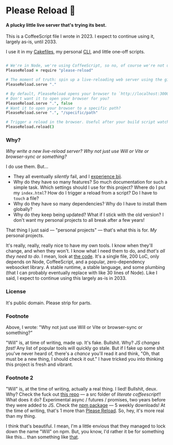 # Please Reload 🤞

#### A plucky little live server that's trying its best.

This is a CoffeeScript file I wrote in 2023. I expect to continue using it, largely as-is, until 2033.

I use it in my [Cakefiles](https://github.com/ivanreese/sweetbread), my personal [CLI](https://github.com/ivanreese/i), and little one-off scripts.

```coffeescript

# We're in Node, we're using CoffeeScript, so no, of course we're not using ESM, are you daft?
PleaseReload = require "please-reload"

# The moment of truth: spin up a live-reloading web server using the given path as the site root
PleaseReload.serve "."

# By default, PleaseReload opens your browser to `http://localhost:3000` (or 3001, 3002, whatever's free)
# Don't want it to open your browser for you?
PleaseReload.serve ".", false
# Want it to open your browser to a specific path?
PleaseReload.serve ".", "/specific/path"

# Trigger a reload in the browser. Useful after your build script watcher triggers a recompile.
PleaseReload.reload()
```

### Why?
*Why write a new live-reload server? Why not just use Will or Vite or browser-sync or something?*

I do use them. But…

* They all eventually *silently* fail, and I [experience bij](https://www.youtube.com/watch?v=VjAvGNn20Y8).
* Why do they have so many features? So much documentation for such a simple task. Which settings should I use for this project? Where do I put my `index.html`? How do I trigger a reload from a script? Do I have to `touch` a file?
* Why do they have so many dependencies? Why do I have to install them globally?
* Why do they keep being updated? What if I stick with the old version? I don't want my personal projects to all break after a few years!

That thing I just said — "personal projects" — that's what this is for. *My* personal projects.

It's really, really, really nice to have my own tools. I know when they'll change, and when they won't. I know what I need them to do, and *that's all they need to do*. I mean, look at [the code](https://github.com/ivanreese/please-reload/blob/main/please-reload.coffee). It's a single file, 200 LoC, only depends on Node, CoffeeScript, and a popular, zero-dependency websocket library. A stable runtime, a stable language, and some plumbing (that I can probably eventually replace with like 30 lines of Node). Like I said, I expect to continue using this largely as-is in 2033.

### License

It's public domain. Please strip for parts.

### Footnote

Above, I wrote: "Why not just use Will or Vite or browser-sync or something?"

"Will" is, at time of writing, made up. It's fake. Bullshit. Why? *JS changes fast!* Any list of popular tools will quickly go stale. But if I fake up some shit you've never heard of, there's a *chance* you'll read it and think, "Oh, that must be a new thing, I should check it out." I have tricked you into thinking this project is fresh and vibrant.

### Footnote 2

"Will" is, at the time of writing, actually a real thing. I lied! Bullshit, deux. Why? Check the fuck out [this repo](https://github.com/nickfargo/will) — a src folder of *literate coffeescript*!! What does it do? Experimental async / futures / promises, two years before they were added to JS. Check the [npm package](https://www.npmjs.com/package/will) — 5 weekly downloads! At the time of writing, that's 1 more than [Please Reload](https://www.npmjs.com/package/please-reload). So, hey, it's more real than my thing.

I think that's beautiful. I mean, I'm a little envious that they managed to lock down the name "Will" on npm. But, you know, I'd rather it be for something like this… than something like [that](https://www.npmjs.com/package/yo).
